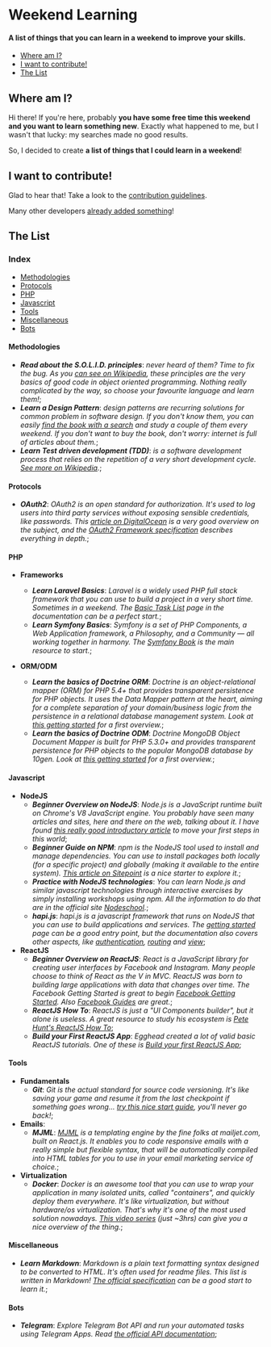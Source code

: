 # Weekend Learning

#### A list of things that you can learn in a weekend to improve your skills.

* [Where am I?](#where-am-i)
* [I want to contribute!](#i-want-to-contribute)
* [The List](#the-list)

## Where am I?

Hi there! If you're here, probably **you have some free time this weekend and you want to learn something new**. Exactly what happened to me, but I wasn't that lucky: my searches made no good results.

So, I decided to create **a list of things that I could learn in a weekend**!

## I want to contribute!

Glad to hear that! Take a look to the [contribution guidelines](CONTRIBUTING.md).

Many other developers [already added something](https://github.com/francescomalatesta/weekend-learning/graphs/contributors)!

## The List

### Index

- [Methodologies](#methodologies)
- [Protocols](#protocols)
- [PHP](#php)
- [Javascript](#javascript)
- [Tools](#tools)
- [Miscellaneous](#miscellaneous)
- [Bots](#bots)

#### Methodologies

- **_Read about the S.O.L.I.D. principles_**: *never heard of them? Time to fix the bug. As you [can see on Wikipedia](https://en.wikipedia.org/wiki/SOLID_(object-oriented_design)), these principles are the very basics of good code in object oriented programming. Nothing really complicated by the way, so choose your favourite language and learn them!*;
- **_Learn a Design Pattern_**: *design patterns are recurring solutions for common problem in software design. If you don't know them, you can easily [find the book with a search](http://lmgtfy.com/?q=Design+Patterns%3A+Elements+of+Reusable+Object-Oriented+Software) and study a couple of them every weekend. If you don't want to buy the book, don't worry: internet is full of articles about them.*;
- **_Learn Test driven development (TDD)_**: *is a software development process that relies on the repetition of a very short development cycle. [See more on Wikipedia](https://en.wikipedia.org/wiki/Test-driven_development).*;

#### Protocols

- **_OAuth2_**: *OAuth2 is an open standard for authorization. It's used to log users into third party services without exposing sensible credentials, like passwords. This [article on DigitalOcean](https://www.digitalocean.com/community/tutorials/an-introduction-to-oauth-2) is a very good overview on the subject, and the [OAuth2 Framework specification](http://tools.ietf.org/html/rfc6749) describes everything in depth.*;

#### PHP

- **Frameworks**
  - **_Learn Laravel Basics_**: *Laravel is a widely used PHP full stack framework that you can use to build a project in a very short time. Sometimes in a weekend. The [Basic Task List](https://laravel.com/docs/5.2/quickstart) page in the documentation can be a perfect start.*;
  - **_Learn Symfony Basics_**: *Symfony is a set of PHP Components, a Web Application framework, a Philosophy, and a Community — all working together in harmony. The [Symfony Book](http://symfony.com/doc/current/book/index.html) is the main resource to start.*;

- **ORM/ODM**
  - **_Learn the basics of Doctrine ORM_**: *Doctrine is an object-relational mapper (ORM) for PHP 5.4+ that provides transparent persistence for PHP objects. It uses the Data Mapper pattern at the heart, aiming for a complete separation of your domain/business logic from the persistence in a relational database management system. Look at [this getting started](http://docs.doctrine-project.org/projects/doctrine-orm/en/latest/tutorials/getting-started.html) for a first overview.*;
  - **_Learn the basics of Doctrine ODM_**: *Doctrine MongoDB Object Document Mapper is built for PHP 5.3.0+ and provides transparent persistence for PHP objects to the popular MongoDB database by 10gen. Look at [this getting started](http://docs.doctrine-project.org/projects/doctrine-mongodb-odm/en/latest/tutorials/getting-started.html) for a first overview.*;

#### Javascript

- **NodeJS**
  - **_Beginner Overview on NodeJS_**: *Node.js is a JavaScript runtime built on Chrome's V8 JavaScript engine. You probably have seen many articles and sites, here and there on the web, talking about it. I have found [this really good introductory article](http://www.sitepoint.com/a-beginner-splurge-in-node-js/) to move your first steps in this world*;
  - **_Beginner Guide on NPM_**: *npm is the NodeJS tool used to install and manage dependencies. You can use to install packages both locally (for a specific project) and globally (making it available to the entire system). [This article on Sitepoint](http://www.sitepoint.com/beginners-guide-node-package-manager/) is a nice starter to explore it.*;
  - **_Practice with NodeJS technologies_**: *You can learn Node.js and similar javascript technologies through interactive exercises by simply installing workshops using npm. All the information to do that are in the official site  [Nodeschool](http://nodeschool.io/).*;
  - **_hapi.js_**: *hapi.js is a javascript framework that runs on NodeJS that you can use to build applications and services. The [getting started](http://hapijs.com/tutorials) page can be a good entry point, but the documentation also covers other aspects, like [authentication](http://hapijs.com/tutorials/auth), [routing](http://hapijs.com/tutorials/routing) and [view](http://hapijs.com/tutorials/views)*;
- **ReactJS**
  - **_Beginner Overview on ReactJS_**: *React is a JavaScript library for creating user interfaces by Facebook and Instagram. Many people choose to think of React as the V in MVC. ReactJS was born to building large applications with data that changes over time. The Facebook Getting Started is great to begin [Facebook Getting Started](https://facebook.github.io/react/docs/getting-started.html). Also [Facebook Guides](https://facebook.github.io/react/docs/why-react.html) are great.*;
  - **_ReactJS How To_**: *ReactJS is just a "UI Components builder", but it alone is useless. A great resource to study his ecosystem is [Pete Hunt's ReactJS How To](https://github.com/petehunt/react-howto)*;
  - **_Build your First ReactJS App_**: *Egghead created a lot of valid basic ReactJS tutorials. One of these is [Build your first ReactJS App](https://egghead.io/series/build-your-first-react-js-application)*;  

#### Tools

- **Fundamentals**
  - **_Git_**: *Git is the actual standard for source code versioning. It's like saving your game and resume it from the last checkpoint if something goes wrong... [try this nice start guide](http://rogerdudler.github.io/git-guide/), you'll never go back!*;
- **Emails**:
  - **_MJML_**: *[MJML](http://www.mjml.io) is a templating engine by the fine folks at mailjet.com, built on React.js. It enables you to code responsive emails with a really simple but flexible syntax, that will be automatically compiled into HTML tables for you to use in your email marketing service of choice.*;
- **Virtualization**
  - **_Docker_**: *Docker is an awesome tool that you can use to wrap your application in many isolated units, called "containers", and quickly deploy them everywhere. It's like virtualization, but without hardware/os virtualization. That's why it's one of the most used solution nowadays. [This video series](https://training.docker.com/self-paced-training) (just ~3hrs) can give you a nice overview of the thing.*;

#### Miscellaneous

- **_Learn Markdown_**: *Markdown is a plain text formatting syntax designed to be converted to HTML. It's often used for readme files. This list is written in Markdown! [The official specification](http://daringfireball.net/projects/markdown/) can be a good start to learn it.*;

#### Bots

- **_Telegram_**: *Explore Telegram Bot API and run your automated tasks using Telegram Apps. Read [the official API documentation](https://core.telegram.org/bots/api/)*;

